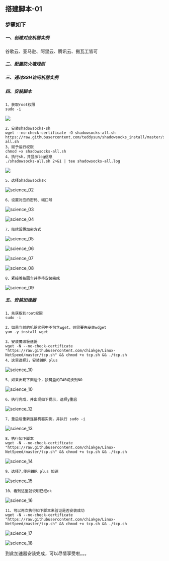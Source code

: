 ## 搭建脚本-01

### 步骤如下

##### 一、创建对应机器实例

谷歌云、亚马逊、阿里云、腾讯云、搬瓦工皆可

##### 二、配置防火墙规则

##### 三、通过SSH访问机器实例

##### 四、安装脚本

```shell
1、获取root权限
sudo -i
```
![](https://cdn.jsdelivr.net/gh/GJBlog/Notes/科学方式/images/science_00.jpg)

```shell
2、安装shadowsocks-sh
wget --no-check-certificate -O shadowsocks-all.sh https://raw.githubusercontent.com/teddysun/shadowsocks_install/master/shadowsocks-all.sh
3、赋予运行权限
chmod +x shadowsocks-all.sh
4、执行sh，并显示log信息
./shadowsocks-all.sh 2>&1 | tee shadowsocks-all.log
```

![](https://cdn.jsdelivr.net/gh/GJBlog/Notes/科学方式/images/science_01.png)


```shell
5、选择ShadowsocksR
```

![science_02](https://cdn.jsdelivr.net/gh/GJBlog/Notes/科学方式/images/science_02.png)

```
6、设置对应的密码、端口号
```

![science_03](/Users/guo/Notes/科学方式/images/science_03.png)

![science_04](/Users/guo/Notes/科学方式/images/science_04.png)

```shell
7、继续设置加密方式
```

![science_05](/Users/guo/Notes/科学方式/images/science_05.png)

![science_06](/Users/guo/Notes/科学方式/images/science_06.png)

![science_07](/Users/guo/Notes/科学方式/images/science_07.png)

![science_08](/Users/guo/Notes/科学方式/images/science_08.png)

```shell
8、紧接着按回车并等待安装完成
```

![science_09](/Users/guo/Notes/科学方式/images/science_09.png)

##### 五、安装加速器

```shell
1、先获取到root权限
sudo -i
```

```shell
2、如果当前的机器实例中不包含wget，则需要先安装wdget
yum -y install wget
```

```shell
3、安装魔改极速器
wget -N --no-check-certificate "https://raw.githubusercontent.com/chiakge/Linux-NetSpeed/master/tcp.sh" && chmod +x tcp.sh && ./tcp.sh
4、这里选择2，安装BBR plus
```

![science_10](/Users/guo/Notes/科学方式/images/science_10.png)

```shell
5、如果出现下面这个，按键盘的TAB切换到NO
```

![science_10](/Users/guo/Notes/科学方式/images/science_11.png)

```shell
6、执行完成，并出现如下提示，选择y重启
```

![science_12](/Users/guo/Notes/科学方式/images/science_12.png)

```shell
7、重启后重新连接机器实例，并执行 sudo -i
```

![science_13](/Users/guo/Notes/科学方式/images/science_13.png)

```shell
8、执行如下脚本
wget -N --no-check-certificate "https://raw.githubusercontent.com/chiakge/Linux-NetSpeed/master/tcp.sh" && chmod +x tcp.sh && ./tcp.sh
```

![science_14](/Users/guo/Notes/科学方式/images/science_14.png)

```shell
9、选择7,使用BBR plus 加速
```

![science_15](/Users/guo/Notes/科学方式/images/science_15.png)

```shell
10、看到这里就说明已经ok
```

![science_16](/Users/guo/Notes/科学方式/images/science_16.png)

```shell
11、可以再次执行如下脚本来验证是否安装成功
wget -N --no-check-certificate "https://raw.githubusercontent.com/chiakge/Linux-NetSpeed/master/tcp.sh" && chmod +x tcp.sh && ./tcp.sh
```

![science_17](/Users/guo/Notes/科学方式/images/science_17.png)

![science_18](/Users/guo/Notes/科学方式/images/science_18.png)

到此加速器安装完成，可以尽情享受啦。。。

